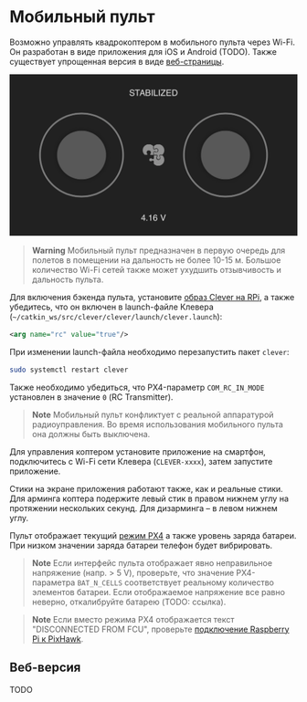 Мобильный пульт
===

Возможно управлять квадрокоптером в мобильного пульта через Wi-Fi. Он разработан в виде приложения для iOS и Android (TODO). Также существует упрощенная версия в виде [веб-страницы](#веб-версия).

![](/assets/IMG_4397.PNG)

> **Warning** Мобильный пульт предназначен в первую очередь для полетов в помещении на дальность не более 10-15 м. Большое количество Wi-Fi сетей также может ухудшить отзывчивость и дальность пульта.

Для включения бэкенда пульта, установите [образ Clever на RPi](microsd_images.md), а также убедитесь, что он включен в launch-файле Клевера (`~/catkin_ws/src/clever/clever/launch/clever.launch`):

```xml
<arg name="rc" value="true"/>
```

При изменении launch-файла необходимо перезапустить пакет `clever`:

```bash
sudo systemctl restart clever
```

Также необходимо убедиться, что PX4-параметр `COM_RC_IN_MODE` установлен в значение `0` (RC Transmitter).

> **Note** Мобильный пульт конфликтует с реальной аппаратурой радиоуправления. Во время использования мобильного пульта она должны быть выключена.

Для управления коптером установите приложение на смартфон, подключитесь с Wi-Fi сети Клевера (`CLEVER-xxxx`), затем запустите приложение.

Стики на экране приложения работают также, как и реальные стики. Для арминга коптера подержите левый стик в правом нижнем углу на протяжении нескольких секунд. Для дизарминга – в левом нижнем углу.

Пульт отображает текущий [режим PX4](modes.md) а также уровень заряда батареи. При низком значении заряда батареи телефон будет вибрировать.

> **Note** Если интерфейс пульта отображает явно неправильное напряжение (напр. > 5 V), проверьте, что значение PX4-параметра `BAT_N_CELLS` соответствует реальному количество элементов батареи. Если отображаемое напряжение все равно неверно, откалибруйте батарею (TODO: ссылка).

> **Note** Если вместо режима PX4 отображается текст "DISCONNECTED FROM FCU", проверьте [подключение Raspberry Pi к PixHawk](connection.md).

Веб-версия
---

TODO